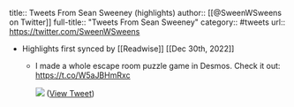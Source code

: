 title:: Tweets From Sean Sweeney (highlights)
author:: [[@SweenWSweens on Twitter]]
full-title:: "Tweets From Sean Sweeney"
category:: #tweets
url:: https://twitter.com/SweenWSweens

- Highlights first synced by [[Readwise]] [[Dec 30th, 2022]]
	- I made a whole escape room puzzle game in Desmos.  Check it out: https://t.co/W5aJBHmRxc 
	  
	  ![](https://pbs.twimg.com/media/FTTYXwbWAAA0jSJ.jpg) ([View Tweet](https://twitter.com/SweenWSweens/status/1528084360913637377))